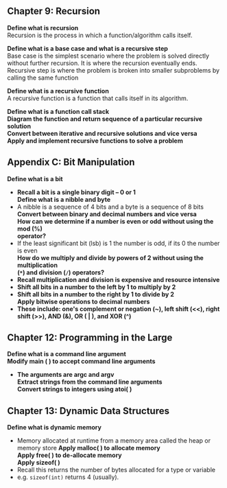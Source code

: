 
## Chapter 9: Recursion  

**Define what is recursion**  
Recursion is the process in which a function/algorithm calls itself.

**Define what is a base case and what is a recursive step**  
Base case is the simplest scenario where the problem is solved directly without further recursion. It is where the recursion eventually ends.
Recursive step is where the problem is broken into smaller subproblems by calling the same function

**Define what is a recursive function**  
A recursive function is a function that calls itself in its algorithm.

**Define what is a function call stack**  
**Diagram the function and return sequence of a particular recursive solution**  
**Convert between iterative and recursive solutions and vice versa**  
**Apply and implement recursive functions to solve a problem**  

## Appendix C: Bit Manipulation

**Define what is a bit**  
- **Recall a bit is a single binary digit – 0 or 1**  
**Define what is a nibble and byte**  
- A nibble is a sequence of 4 bits and a byte is a sequence of 8 bits  
**Convert between binary and decimal numbers and vice versa**  
**How can we determine if a number is even or odd without using the mod (%)  
operator?**  
- If the least significant bit (lsb) is 1 the number is odd, if its 0 the number  
is even  
**How do we multiply and divide by powers of 2 without using the multiplication  
(`*`) and division (`/`) operators?**  
- **Recall multiplication and division is expensive and resource intensive**  
- **Shift all bits in a number to the left by 1 to multiply by 2**  
- **Shift all bits in a number to the right by 1 to divide by 2**  
**Apply bitwise operations to decimal numbers**  
- **These include: one's complement or negation (~), left shift (<<), right  
shift (>>), AND (&), OR ( | ), and XOR (^)**

## Chapter 12: Programming in the Large  

**Define what is a command line argument**  
**Modify main ( ) to accept command line arguments**  
- **The arguments are argc and argv**  
**Extract strings from the command line arguments**  
**Convert strings to integers using atoi( )**  

## Chapter 13: Dynamic Data Structures  

**Define what is dynamic memory**  
- Memory allocated at runtime from a memory area called the heap or  
memory store
**Apply malloc( ) to allocate memory**  
**Apply free( ) to de-allocate memory**  
**Apply sizeof( )**  
- Recall this returns the number of bytes allocated for a type or variable
- e.g. `sizeof(int)` returns 4 (usually).
